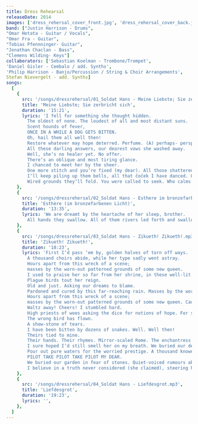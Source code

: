 ```yaml
---
title: Dress Rehearsal
releaseDate: 2014
images: ['dress_rehersal_cover_front.jpg', 'dress_rehersal_cover_back.jpg']
band: ["Justin Harrison - Drums",
"Omar Hetata - Guitar / Vocals",
"Omar Fra - Guitar",
"Tobias Pfennninger- Guitar",
"Jonathan Chaclan - Bass",
"Clemens Wilding- Keys"]
collaborators: ['Sebastian Koelman - Trombone/Trompet',
'Daniel Gisler - Cembalo / add. Synths',
'Philip Harrison - Banjo/Percussion / String & Choir Arrangements',
Stefan Nievergelt - add. Synths]
songs:
  [
    {
      src: '/songs/dressrehersal/01_Soldat Hans - Meine Liebste; Sie zerbricht sich.mp3',
      title: 'Meine Liebste; Sie zerbricht sich',
      duration: '15:21',
      lyrics: 'I fell for something she thought hidden.
        The oldest of none. The loudest of all and most distant suns.
        Scent hounds of fever,
        ONCE IN A WHILE A DOG GETS BITTEN.
        Oh, hail them all well then!
        Restore whatever may hope deterred. Perfume. (A) perhaps- perspective.
        All these darling answers, our dearest vows she washed away.
        Well, she‘s no healer yet. No offer.
        There‘s an oblique and most tiring glance.
        I chanced to meet her by the sheer.
        One more stitch and you‘re fixed (my dear). All those shattered selves you choose for me.
        I‘ll keep piling up them bells, all that čoček I have danced. Oh babe they‘ll bomb us in our sleep!
        Wired grounds they‘ll fold. You were called to seek. Who calms the weary and the fatigue?',
    },
    {
      src: '/songs/dressrehersal/02_Soldat Hans - Esthere im bronzefarbenen Licht.mp3',
      title: 'Esthère (im bronzefarbenen Licht)',
      duration: '13:35',
      lyrics: 'We are dreamt by the heartache of her sleep, brother.
        All hands they swallow. All of them rivers led forth and swallowed.',
    },
    {
      src: '/songs/dressrehersal/03_Soldat Hans - Zikueth! Zikueth!.mp3',
      title: 'Zikueth! Zikueth!',
      duration: '18:23',
      lyrics: 'First I‘d pass ‘em by, golden halves of torn off ways.
        A thousand choirs abide, while her type sadly went astray.
        Hours apart from this wreck of a scene;
        masses by the worn-out patterned grounds of some new queen.
        I used to praise her so far from her shrine, in these well-lit alleys of promising signs.
        Plague birds tout her reign.
        Old and just. Asking our dreams to blame.
        Pardoned and cured by this far-reaching rain. Masses by the worn-out alleys of promising signs.
        Hours apart from this wreck of a scene;
        masses by the worn-out patterned grounds of some new queen. Causeway waltz. Yearn for me.
        Waltz away! Cheers! I stumbled hard.
        High priests of woes asking the dice for notions of hope. For some echo. Echoes of salt.
        The wrong bird has flown.
        A show-stone of tears.
        I have been bitten by dozens of snakes. Well. Well then!
        Theirs tied to mine.
        Their hands. Their rhymes. Mirror-scaled Rome. The enchantress ONE. I laughed and cursed. I laughed and cursed.
        I sure hoped I‘d still smell her on my breath. We buried our debts in the snow. Them dearest embraces you sorely withdrew. I feast my eyes upon you, dear.
        Pour out pure waters for the worried prestige. A thousand known choirs of doubt and tears. Guessing ourselves while the wishful decays. Gazing for halyards to ascend someplace else to.
        PILOT TAKE PILOT TAKE PILOT MY DEAR.
        We buried our garden in fear of stones. Quiet-voiced rumours about drifting ashore. Abandoning ship as we speak. Still afloat there.
        I believe in a truth never considered (she claimed), steering her face into mine. Take over this broken winged bird. TAKE PILOT TAKE PILOT TAKE PILOT.',
    },
    {
      src: '/songs/dressrehersal/04_Soldat Hans - Liefdesgrot.mp3',
      title: 'Liefdesgrot',
      duration: '19:23',
      lyrics: '',
    },
  ]
---
```

